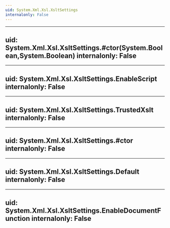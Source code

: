 ```yaml
---
uid: System.Xml.Xsl.XsltSettings
internalonly: False
---
```


---
uid: System.Xml.Xsl.XsltSettings.#ctor(System.Boolean,System.Boolean)
internalonly: False
---

---
uid: System.Xml.Xsl.XsltSettings.EnableScript
internalonly: False
---

---
uid: System.Xml.Xsl.XsltSettings.TrustedXslt
internalonly: False
---

---
uid: System.Xml.Xsl.XsltSettings.#ctor
internalonly: False
---

---
uid: System.Xml.Xsl.XsltSettings.Default
internalonly: False
---

---
uid: System.Xml.Xsl.XsltSettings.EnableDocumentFunction
internalonly: False
---
